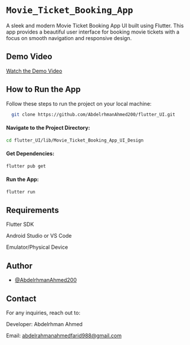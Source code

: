 

# `Movie_Ticket_Booking_App`

A sleek and modern Movie Ticket Booking App UI built using Flutter. This app provides a beautiful user interface for booking movie tickets with a focus on smooth navigation and responsive design.
## Demo Video

[Watch the Demo Video](./images/Readme.mp4)

## How to Run the App

Follow these steps to run the project on your local machine:

```bash
  git clone https://github.com/AbdelrhmanAhmed200/flutter_UI.git
```
#### Navigate to the Project Directory:
```bash
cd flutter_UI/lib/Movie_Ticket_Booking_App_UI_Design
```
#### Get Dependencies:
```bash
flutter pub get
```
#### Run the App:
```bash
flutter run
```
## Requirements

Flutter SDK

Android Studio or VS Code

Emulator/Physical Device
## Author

- [@AbdelrhmanAhmed200](https://github.com/AbdelrhmanAhmed200)


## Contact
For any inquiries, reach out to:

Developer: Abdelrhman Ahmed

Email: abdelrahmanahmedfarid988@gmail.com
